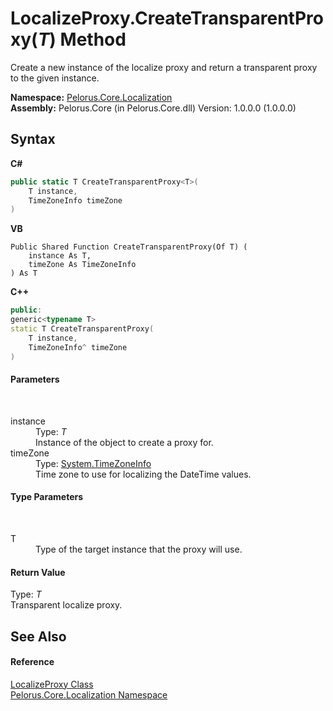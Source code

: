 # LocalizeProxy.CreateTransparentProxy(*T*) Method 
 

Create a new instance of the localize proxy and return a transparent proxy to the given instance.

**Namespace:**&nbsp;<a href="99F211A">Pelorus.Core.Localization</a><br />**Assembly:**&nbsp;Pelorus.Core (in Pelorus.Core.dll) Version: 1.0.0.0 (1.0.0.0)

## Syntax

**C#**<br />
``` C#
public static T CreateTransparentProxy<T>(
	T instance,
	TimeZoneInfo timeZone
)

```

**VB**<br />
``` VB
Public Shared Function CreateTransparentProxy(Of T) ( 
	instance As T,
	timeZone As TimeZoneInfo
) As T
```

**C++**<br />
``` C++
public:
generic<typename T>
static T CreateTransparentProxy(
	T instance, 
	TimeZoneInfo^ timeZone
)
```


#### Parameters
&nbsp;<dl><dt>instance</dt><dd>Type: *T*<br />Instance of the object to create a proxy for.</dd><dt>timeZone</dt><dd>Type: <a href="http://msdn2.microsoft.com/en-us/library/bb396389" target="_blank">System.TimeZoneInfo</a><br />Time zone to use for localizing the DateTime values.</dd></dl>

#### Type Parameters
&nbsp;<dl><dt>T</dt><dd>Type of the target instance that the proxy will use.</dd></dl>

#### Return Value
Type: *T*<br />Transparent localize proxy.

## See Also


#### Reference
<a href="C3FA92A5">LocalizeProxy Class</a><br /><a href="99F211A">Pelorus.Core.Localization Namespace</a><br />